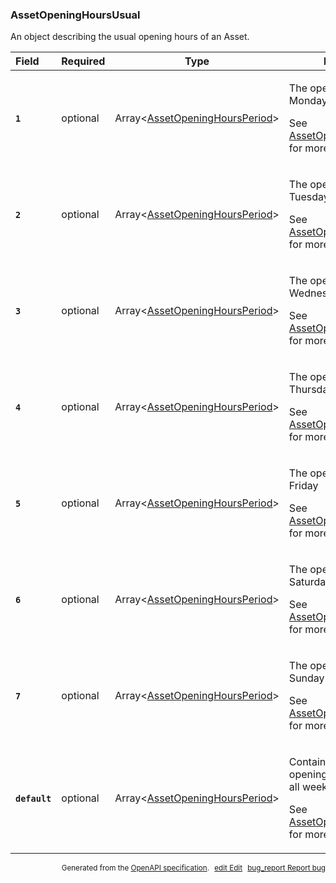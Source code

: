 <!--- This is a generated file, do not edit! -->
<!--- [START woosmap_http_schema_assetopeninghoursusual] -->
<h3 class="schema-object" id="AssetOpeningHoursUsual">AssetOpeningHoursUsual</h3>

An object describing the usual opening hours of an Asset.

| Field                                                                                                         | Required | Type                                                                                       | Description                                                                                                                                                                                                |
| :------------------------------------------------------------------------------------------------------------ | -------- | ------------------------------------------------------------------------------------------ | ---------------------------------------------------------------------------------------------------------------------------------------------------------------------------------------------------------- |
| <h4 id="AssetOpeningHoursUsual-1" class="add-link schema-object-property-key"><code>1</code></h4>             | optional | Array&lt;[AssetOpeningHoursPeriod](#AssetOpeningHoursPeriod "AssetOpeningHoursPeriod")&gt; | <div class="ref-property-description"><p>The opening Hours for Monday</p><p>See <a href="#AssetOpeningHoursPeriod">AssetOpeningHoursPeriod</a> for more information.</div>                                 |
| <h4 id="AssetOpeningHoursUsual-2" class="add-link schema-object-property-key"><code>2</code></h4>             | optional | Array&lt;[AssetOpeningHoursPeriod](#AssetOpeningHoursPeriod "AssetOpeningHoursPeriod")&gt; | <div class="ref-property-description"><p>The opening Hours for Tuesday</p><p>See <a href="#AssetOpeningHoursPeriod">AssetOpeningHoursPeriod</a> for more information.</div>                                |
| <h4 id="AssetOpeningHoursUsual-3" class="add-link schema-object-property-key"><code>3</code></h4>             | optional | Array&lt;[AssetOpeningHoursPeriod](#AssetOpeningHoursPeriod "AssetOpeningHoursPeriod")&gt; | <div class="ref-property-description"><p>The opening Hours for Wednesday</p><p>See <a href="#AssetOpeningHoursPeriod">AssetOpeningHoursPeriod</a> for more information.</div>                              |
| <h4 id="AssetOpeningHoursUsual-4" class="add-link schema-object-property-key"><code>4</code></h4>             | optional | Array&lt;[AssetOpeningHoursPeriod](#AssetOpeningHoursPeriod "AssetOpeningHoursPeriod")&gt; | <div class="ref-property-description"><p>The opening Hours for Thursday</p><p>See <a href="#AssetOpeningHoursPeriod">AssetOpeningHoursPeriod</a> for more information.</div>                               |
| <h4 id="AssetOpeningHoursUsual-5" class="add-link schema-object-property-key"><code>5</code></h4>             | optional | Array&lt;[AssetOpeningHoursPeriod](#AssetOpeningHoursPeriod "AssetOpeningHoursPeriod")&gt; | <div class="ref-property-description"><p>The opening Hours for Friday</p><p>See <a href="#AssetOpeningHoursPeriod">AssetOpeningHoursPeriod</a> for more information.</div>                                 |
| <h4 id="AssetOpeningHoursUsual-6" class="add-link schema-object-property-key"><code>6</code></h4>             | optional | Array&lt;[AssetOpeningHoursPeriod](#AssetOpeningHoursPeriod "AssetOpeningHoursPeriod")&gt; | <div class="ref-property-description"><p>The opening Hours for Saturday</p><p>See <a href="#AssetOpeningHoursPeriod">AssetOpeningHoursPeriod</a> for more information.</div>                               |
| <h4 id="AssetOpeningHoursUsual-7" class="add-link schema-object-property-key"><code>7</code></h4>             | optional | Array&lt;[AssetOpeningHoursPeriod](#AssetOpeningHoursPeriod "AssetOpeningHoursPeriod")&gt; | <div class="ref-property-description"><p>The opening Hours for Sunday</p><p>See <a href="#AssetOpeningHoursPeriod">AssetOpeningHoursPeriod</a> for more information.</div>                                 |
| <h4 id="AssetOpeningHoursUsual-default" class="add-link schema-object-property-key"><code>default</code></h4> | optional | Array&lt;[AssetOpeningHoursPeriod](#AssetOpeningHoursPeriod "AssetOpeningHoursPeriod")&gt; | <div class="ref-property-description"><p>Contains the default opening hours to apply to all week days</p><p>See <a href="#AssetOpeningHoursPeriod">AssetOpeningHoursPeriod</a> for more information.</div> |

<p style="text-align: right; font-size: smaller;">Generated from the <a data-label="openapi-github" href="https://github.com/woosmap/openapi-specification" title="Woosmap OpenAPI Specification" class="external">OpenAPI specification</a>.
<a data-label="openapi-github-woosmap-http-schema-assetopeninghoursusual" data-action="edit" style="margin-left: 5px;" href="https://github.com/woosmap/openapi-specification/blob/main/specification/schemas/AssetOpeningHoursUsual.yml" title="Edit on GitHub"><span class="material-icons">edit</span> Edit</a>
<a data-label="openapi-github-woosmap-http-schema-assetopeninghoursusual" data-action="bug" style="margin-left: 5px;" href="https://github.com/woosmap/openapi-specification/issues/new?assignees=&labels=type%3A+bug%2C+triage+me&template=bug_report.md&title=[schemas] Bug - AssetOpeningHoursUsual" title="File bug for schemas on GitHub"><span class="material-icons">bug_report</span> Report bug</a>
</p>

<!--- [END woosmap_http_schema_assetopeninghoursusual] -->
